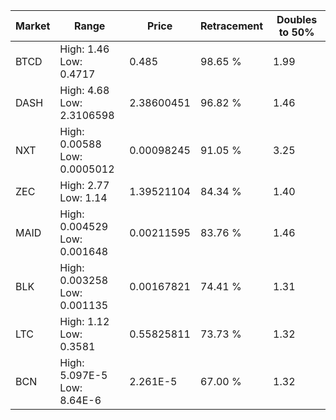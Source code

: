 | Market | Range | Price| Retracement | Doubles to 50% |
| --- | --- | --- | --- | --- |
| BTCD | High: 1.46<br />Low: 0.4717 | 0.485 | 98.65 % | 1.99 |
| DASH | High: 4.68<br />Low: 2.3106598 | 2.38600451 | 96.82 % | 1.46 |
| NXT | High: 0.00588<br />Low: 0.0005012 | 0.00098245 | 91.05 % | 3.25 |
| ZEC | High: 2.77<br />Low: 1.14 | 1.39521104 | 84.34 % | 1.40 |
| MAID | High: 0.004529<br />Low: 0.001648 | 0.00211595 | 83.76 % | 1.46 |
| BLK | High: 0.003258<br />Low: 0.001135 | 0.00167821 | 74.41 % | 1.31 |
| LTC | High: 1.12<br />Low: 0.3581 | 0.55825811 | 73.73 % | 1.32 |
| BCN | High: 5.097E-5<br />Low: 8.64E-6 | 2.261E-5 | 67.00 % | 1.32 |

